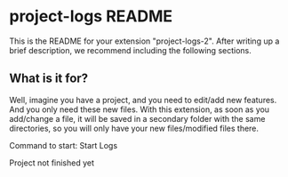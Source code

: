 # project-logs README

This is the README for your extension "project-logs-2". After writing up a brief description, we recommend including the following sections.

## What is it for?

Well, imagine you have a project, and you need to edit/add new features.
And you only need these new files.
With this extension, as soon as you add/change a file, it will be saved in a secondary folder with the same directories, so you will only have your new files/modified files there.

Command to start: Start Logs

Project not finished yet
